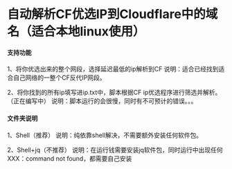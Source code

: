 # 自动解析CF优选IP到Cloudflare中的域名（适合本地linux使用）
#### 支持功能
1、将你优选出来的整个网段，选择延迟最低的ip解析到CF
说明：适合已经找到适合自己网络的一整个CF反代IP网段。
  
2、将你找到的所有ip填写进ip.txt中，脚本根据CF ip优选程序进行筛选并解析。（正在编写中）
说明：脚本运行的会很慢，同时有不可预计的错误。。。

#### 文件夹说明
1、Shell（推荐）
说明：纯依靠shell解决，不需要额外安装任何软件包。
  
2、Shell+jq（不推荐）
说明：在运行钱需要安装jq软件包，同时运行中出现任何XXX：command not found，都需要自己安装

